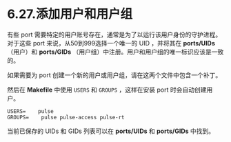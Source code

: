 # 6.27.添加用户和用户组

有些 port 需要特定的用户账号存在，通常是为了以运行该用户身份的守护进程。对于这些 port 来说，从50到999选择一个唯一的 UID ，并将其在 **ports/UIDs** （用户）和 **ports/GIDs** （用户组）中注册。用户和用户组的唯一标识应该是一致的。

如果需要为 port 创建一个新的用户或用户组，请在这两个文件中包含一个补丁。

然后在 **Makefile** 中使用 `USERS` 和 `GROUPS` ，这样在安装 port 时会自动创建用户。

```shell
USERS=    pulse
GROUPS=    pulse pulse-access pulse-rt
```

当前已保存的 UIDs 和 GIDs 列表可以在 **ports/UIDs** 和 **ports/GIDs** 中找到。


